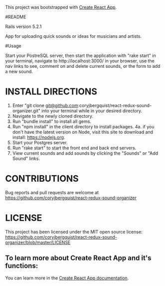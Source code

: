 This project was bootstrapped with [Create React App](https://github.com/facebook/create-react-app).

#README

Rails version 5.2.1

App for uploading quick sounds or ideas for musicians and artists.

#Usage

Start your PostreSQL server, then start the application with "rake start" in your terminal, navigate to http://localhost:3000/ in your browser, use the nav links to see, comment on and delete current sounds, or the form to add a new sound.

# INSTALL DIRECTIONS

1. Enter "git clone git@github.com:coryjbergquist/react-redux-sound-organizer.git" into your terminal while in your desired directory.
2. Navigate to the newly cloned directory.
3. Run "bundle install" to install all gems.
4. Run "npm install" in the client directory to install packages.
  4a. if you don't have the latest version on Node, visit this site to download and install: https://nodejs.org.
5. Start your Postgres server.
6. Run "rake start" to start the front end and back end servers.
7. View current sounds and add sounds by clicking the "Sounds" or "Add Sound" links.

# CONTRIBUTIONS

Bug reports and pull requests are welcome at https://github.com/coryjbergquist/react-redux-sound-organizer

# LICENSE

 This project has been licensed under the MIT open source license: https://github.com/coryjbergquist/react-redux-sound-organizer/blob/master/LICENSE

## To learn more about Create React App and it's functions:

You can learn more in the [Create React App documentation](https://facebook.github.io/create-react-app/docs/getting-started).
